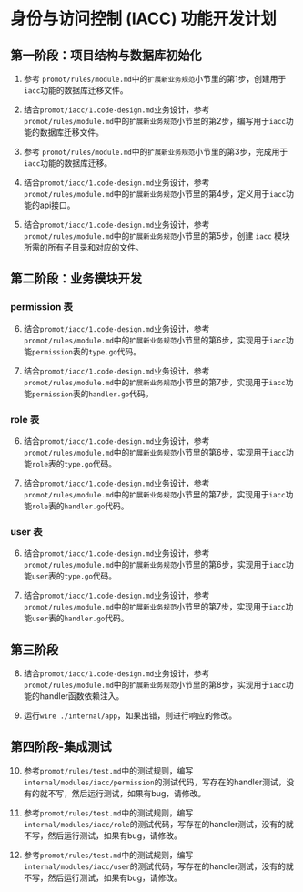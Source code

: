 # 身份与访问控制 (IACC) 功能开发计划

## 第一阶段：项目结构与数据库初始化

1. 参考 `promot/rules/module.md`中的`扩展新业务规范`小节里的第1步，创建用于`iacc`功能的数据库迁移文件。

2. 结合`promot/iacc/1.code-design.md`业务设计，参考 `promot/rules/module.md`中的`扩展新业务规范`小节里的第2步，编写用于`iacc`功能的数据库迁移文件。

3. 参考 `promot/rules/module.md`中的`扩展新业务规范`小节里的第3步，完成用于`iacc`功能的数据库迁移。

4. 结合`promot/iacc/1.code-design.md`业务设计，参考 `promot/rules/module.md`中的`扩展新业务规范`小节里的第4步，定义用于`iacc`功能的api接口。

5. 结合`promot/iacc/1.code-design.md`业务设计，参考 `promot/rules/module.md`中的`扩展新业务规范`小节里的第5步，创建 `iacc` 模块所需的所有子目录和对应的文件。

## 第二阶段：业务模块开发

### permission 表

6. 结合`promot/iacc/1.code-design.md`业务设计，参考 `promot/rules/module.md`中的`扩展新业务规范`小节里的第6步，实现用于`iacc`功能`permission`表的`type.go`代码。

7. 结合`promot/iacc/1.code-design.md`业务设计，参考 `promot/rules/module.md`中的`扩展新业务规范`小节里的第7步，实现用于`iacc`功能`permission`表的`handler.go`代码。

### role 表

6. 结合`promot/iacc/1.code-design.md`业务设计，参考 `promot/rules/module.md`中的`扩展新业务规范`小节里的第6步，实现用于`iacc`功能`role`表的`type.go`代码。

7. 结合`promot/iacc/1.code-design.md`业务设计，参考 `promot/rules/module.md`中的`扩展新业务规范`小节里的第7步，实现用于`iacc`功能`role`表的`handler.go`代码。

### user 表

6. 结合`promot/iacc/1.code-design.md`业务设计，参考 `promot/rules/module.md`中的`扩展新业务规范`小节里的第6步，实现用于`iacc`功能`user`表的`type.go`代码。

7. 结合`promot/iacc/1.code-design.md`业务设计，参考 `promot/rules/module.md`中的`扩展新业务规范`小节里的第7步，实现用于`iacc`功能`user`表的`handler.go`代码。

## 第三阶段
8. 结合`promot/iacc/1.code-design.md`业务设计，参考 `promot/rules/module.md`中的`扩展新业务规范`小节里的第8步，实现用于`iacc`功能的handler函数依赖注入。

9. 运行`wire ./internal/app`，如果出错，则进行响应的修改。

## 第四阶段-集成测试

10. 参考`promot/rules/test.md`中的测试规则，编写`internal/modules/iacc/permission`的测试代码，写存在的handler测试，没有的就不写，然后运行测试，如果有bug，请修改。

11. 参考`promot/rules/test.md`中的测试规则，编写`internal/modules/iacc/role`的测试代码，写存在的handler测试，没有的就不写，然后运行测试，如果有bug，请修改。

12. 参考`promot/rules/test.md`中的测试规则，编写`internal/modules/iacc/user`的测试代码，写存在的handler测试，没有的就不写，然后运行测试，如果有bug，请修改。